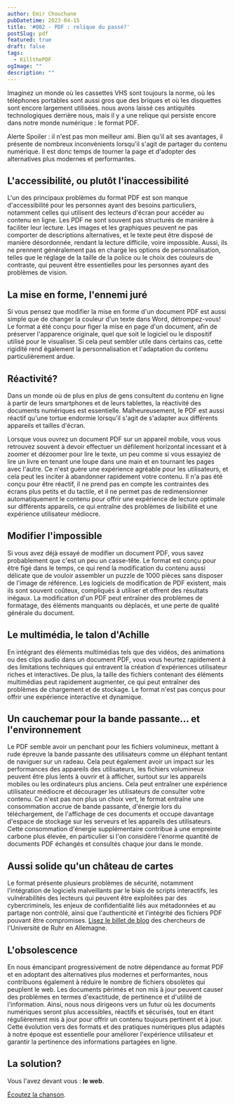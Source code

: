 ```yaml
---
author: Emir Chouchane
pubDatetime: 2023-04-15
title: '#002 - PDF : relique du passé?'
postSlug: pdf
featured: true
draft: false
tags:
  - KillthePDF
ogImage: ""
description: ""
---
```



Imaginez un monde où les cassettes VHS sont toujours la norme, où les téléphones portables sont aussi gros que des briques et où les disquettes sont encore largement utilisées. nous avons laissé ces antiquités technologiques derrière nous, mais il y a une relique qui persiste encore dans notre monde numérique : le format PDF.

Alerte Spoiler : il n'est pas mon meilleur ami. Bien qu'il ait ses avantages, il présente de nombreux inconvénients lorsqu'il s'agit de partager du contenu numérique. Il est donc temps de tourner la page et d'adopter des alternatives plus modernes et performantes.

## L'accessibilité, ou plutôt l'inaccessibilité
L'un des principaux problèmes du format PDF est son manque d'accessibilité pour les personnes ayant des besoins particuliers, notamment celles qui utilisent des lecteurs d'écran pour accéder au contenu en ligne. Les PDF ne sont souvent pas structurés de manière à faciliter leur lecture. Les images et les graphiques peuvent ne pas comporter de descriptions alternatives, et le texte peut être disposé de manière désordonnée, rendant la lecture difficile, voire impossible. Aussi, ils ne prennent généralement pas en charge les options de personnalisation, telles que le réglage de la taille de la police ou le choix des couleurs de contraste, qui peuvent être essentielles pour les personnes ayant des problèmes de vision.

## La mise en forme, l'ennemi juré
Si vous pensez que modifier la mise en forme d'un document PDF est aussi simple que de changer la couleur d'un texte dans Word, détrompez-vous!
Le format a été conçu pour figer la mise en page d'un document, afin de préserver l'apparence originale, quel que soit le logiciel ou le dispositif utilisé pour le visualiser. Si cela peut sembler utile dans certains cas, cette rigidité rend également la personnalisation et l'adaptation du contenu particulièrement ardue.

## Réactivité?
Dans un monde où de plus en plus de gens consultent du contenu en ligne à partir de leurs smartphones et de leurs tablettes, la réactivité des documents numériques est essentielle. Malheureusement, le PDF est aussi réactif qu'une tortue endormie lorsqu'il s'agit de s'adapter aux différents appareils et tailles d'écran.

Lorsque vous ouvrez un document PDF sur un appareil mobile, vous vous retrouvez souvent à devoir effectuer un défilement horizontal incessant et à zoomer et dézoomer pour lire le texte, un peu comme si vous essayiez de lire un livre en tenant une loupe dans une main et en tournant les pages avec l'autre. Ce n'est guère une expérience agréable pour les utilisateurs, et cela peut les inciter à abandonner rapidement votre contenu. Il n'a pas été conçu pour être réactif, il ne prend pas en compte les contraintes des écrans plus petits et du tactile, et il ne permet pas de redimensionner automatiquement le contenu pour offrir une expérience de lecture optimale sur différents appareils, ce qui entraîne des problèmes de lisibilité et une expérience utilisateur médiocre.

## Modifier l'impossible
Si vous avez déjà essayé de modifier un document PDF, vous savez probablement que c'est un peu un casse-tête. Le format est conçu pour être figé dans le temps, ce qui rend la modification du contenu aussi délicate que de vouloir assembler un puzzle de 1000 pièces sans disposer de l'image de référence. Les logiciels de modification de PDF existent, mais ils sont souvent coûteux, compliqués à utiliser et offrent des résultats inégaux. La modification d'un PDF peut entraîner des problèmes de formatage, des éléments manquants ou déplacés, et une perte de qualité générale du document.

## Le multimédia, le talon d'Achille
En intégrant des éléments multimédias tels que des vidéos, des animations ou des clips audio dans un document PDF, vous vous heurtez rapidement à des limitations techniques qui entravent la création d'expériences utilisateur riches et interactives. De plus, la taille des fichiers contenant des éléments multimédias peut rapidement augmenter, ce qui peut entraîner des problèmes de chargement et de stockage. Le format n'est pas conçus pour offrir une expérience interactive et dynamique.

## Un cauchemar pour la bande passante... et l'environnement
Le PDF semble avoir un penchant pour les fichiers volumineux, mettant à rude épreuve la bande passante des utilisateurs comme un éléphant tentant de naviguer sur un radeau. Cela peut également avoir un impact sur les performances des appareils des utilisateurs, les fichiers volumineux peuvent être plus lents à ouvrir et à afficher, surtout sur les appareils mobiles ou les ordinateurs plus anciens. Cela peut entraîner une expérience utilisateur médiocre et décourager les utilisateurs de consulter votre contenu. Ce n'est pas non plus un choix vert, le format entraîne une consommation accrue de bande passante, d'énergie lors du téléchargement, de l'affichage de ces documents et occupe davantage d'espace de stockage sur les serveurs et les appareils des utilisateurs. Cette consommation d'énergie supplémentaire contribue à une empreinte carbone plus élevée, en particulier si l'on considère l'énorme quantité de documents PDF échangés et consultés chaque jour dans le monde.

## Aussi solide qu'un château de cartes
Le format présente plusieurs problèmes de sécurité, notamment l'intégration de logiciels malveillants par le biais de scripts interactifs, les vulnérabilités des lecteurs qui peuvent être exploitées par des cybercriminels, les enjeux de confidentialité liés aux métadonnées et au partage non contrôlé, ainsi que l'authenticité et l'intégrité des fichiers PDF pouvant être compromises. [Lisez le billet de blog](https://web-in-security.blogspot.com/2019/02/how-to-spoof-pdf-signatures.html) des chercheurs de l'Université de Ruhr en Allemagne.

## L'obsolescence
En nous émancipant progressivement de notre dépendance au format PDF et en adoptant des alternatives plus modernes et performantes, nous contribuons également à réduire le nombre de fichiers obsolètes qui peuplent le web. Les documents périmés et non mis à jour peuvent causer des problèmes en termes d'exactitude, de pertinence et d'utilité de l'information. Ainsi, nous nous dirigeons vers un futur où les documents numériques seront plus accessibles, réactifs et sécurisés, tout en étant régulièrement mis à jour pour offrir un contenu toujours pertinent et à jour. Cette évolution vers des formats et des pratiques numériques plus adaptés à notre époque est essentielle pour améliorer l'expérience utilisateur et garantir la pertinence des informations partagées en ligne.

## La solution?
Vous l'avez devant vous : **le web**.

[Écoutez la chanson](https://twitter.com/KarlaRivershaw/status/1306962103568302082).
